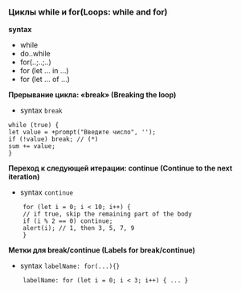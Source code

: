### Циклы while и for(Loops: while and for)

**syntax**

- while
- do..while
- for(..;..;..)
- for (let ... in ...)
- for (let ... of ...)

**Прерывание цикла: «break» (Breaking the loop)**

- syntax `break`

>

    while (true) {
    let value = +prompt("Введите число", '');
    if (!value) break; // (*)
    sum += value;
    }

**Переход к следующей итерации: continue (Continue to the next iteration)**

- syntax `continue`

>

        for (let i = 0; i < 10; i++) {
        // if true, skip the remaining part of the body
        if (i % 2 == 0) continue;
        alert(i); // 1, then 3, 5, 7, 9
        } 

**Метки для break/continue (Labels for break/continue)**

- syntax `labelName: for(...){}`

>

        labelName: for (let i = 0; i < 3; i++) { ... }


